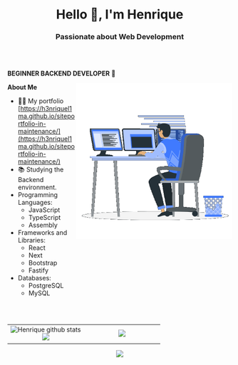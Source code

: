 <h1 align="center">Hello 👋, I'm Henrique</h1>

<h3 align="center">Passionate about Web Development</h3>

<br />
<br />

**BEGINNER BACKEND DEVELOPER** 🚀
 

<img width="350px" align="right" src="https://github.com/H3nriqueL1ma/H3nriqueL1ma/blob/main/229223263-cf2e4b07-2615-4f87-9c38-e37600f8381a.gif" alt="gif"/>
 
**About Me**

- 👨‍💻 My portfolio [https://h3nriquel1ma.github.io/siteportfolio-in-maintenance/](https://h3nriquel1ma.github.io/siteportfolio-in-maintenance/)
- 📚 Studying the Backend environment.
- Programming Languages:
  - JavaScript
  - TypeScript
  - Assembly
- Frameworks and Libraries:
  - React
  - Next
  - Bootstrap
  - Fastify
- Databases:
  - PostgreSQL
  - MySQL

<br />
<br />

<table align="center">
        <tr>
            <td width="50%" align="center">
                <img height="195px" src="https://github-readme-stats-sigma-five.vercel.app/api?username=H3nriqueL1ma&show_icons=true&count_private=true&hide_border=true&theme=tokyonight" alt="Henrique github stats" /><br> 
                <img height="195px" src="https://github-readme-streak-stats.herokuapp.com/?user=H3nriqueL1ma&theme=tokyonight&hide_border=false" />
            </td>
            <td width="50%" align="center">
                <a href="http://www.github.com/H3nriqueL1ma"><img src="https://github-readme-stats.anuraghazra1.vercel.app/api/top-langs/?username=H3nriqueL1ma&theme=tokyonight&hide_border=false&no-bg=true&no-frame=true&langs_count=10" /></a>
            </td>
        </tr>
</table>

<p align="center">
  <img src="https://github-profile-trophy.vercel.app/?username=H3nriqueL1ma&theme=tokyonight&row=1&no-bg=true&column=6&margin-w=15&margin-h=15" />
</p>

